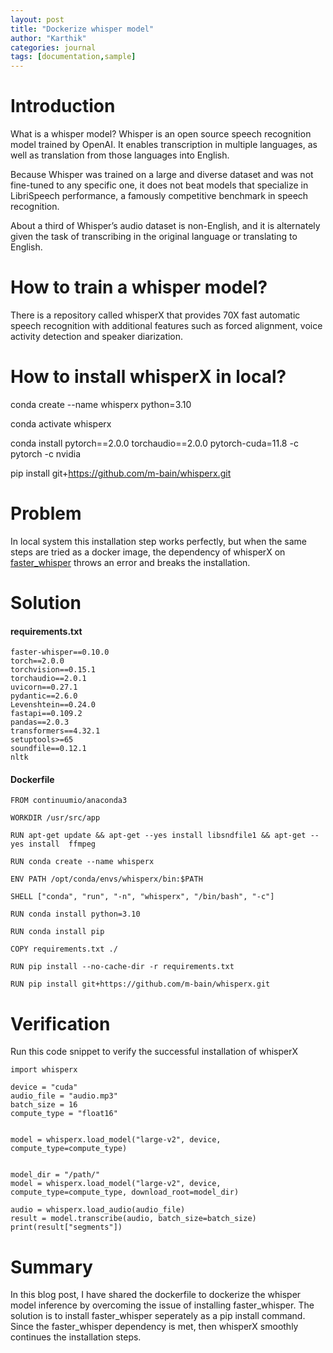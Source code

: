```yaml
---
layout: post
title: "Dockerize whisper model"
author: "Karthik"
categories: journal
tags: [documentation,sample]
---
```




# Introduction
What is a whisper model?
Whisper is an open source speech recognition model trained by OpenAI. It enables transcription in multiple languages, as well as translation from those languages into English. 

Because Whisper was trained on a large and diverse dataset and was not fine-tuned to any specific one, it does not beat models that specialize in LibriSpeech performance, a famously competitive benchmark in speech recognition.

About a third of Whisper’s audio dataset is non-English, and it is alternately given the task of transcribing in the original language or translating to English. 

# How to train a whisper model?
There is a repository called whisperX that provides 70X fast automatic speech recognition with additional features such as forced alignment, voice activity detection and speaker diarization.  

# How to install whisperX in local?

conda create --name whisperx python=3.10

conda activate whisperx

conda install pytorch==2.0.0 torchaudio==2.0.0 pytorch-cuda=11.8 -c pytorch -c nvidia

pip install git+https://github.com/m-bain/whisperx.git

# Problem

In local system this installation step works perfectly, but when the same steps are tried as a docker image, the dependency of whisperX on [faster_whisper](https://github.com/SYSTRAN/faster-whisper) throws an error and breaks the installation.  



# Solution
#### requirements.txt

```
faster-whisper==0.10.0
torch==2.0.0 
torchvision==0.15.1 
torchaudio==2.0.1
uvicorn==0.27.1
pydantic==2.6.0
Levenshtein==0.24.0
fastapi==0.109.2
pandas==2.0.3
transformers==4.32.1
setuptools>=65
soundfile==0.12.1
nltk
```

#### Dockerfile

```
FROM continuumio/anaconda3

WORKDIR /usr/src/app

RUN apt-get update && apt-get --yes install libsndfile1 && apt-get --yes install  ffmpeg

RUN conda create --name whisperx

ENV PATH /opt/conda/envs/whisperx/bin:$PATH

SHELL ["conda", "run", "-n", "whisperx", "/bin/bash", "-c"]

RUN conda install python=3.10

RUN conda install pip

COPY requirements.txt ./

RUN pip install --no-cache-dir -r requirements.txt

RUN pip install git+https://github.com/m-bain/whisperx.git
```



# Verification

Run this code snippet to verify the successful installation of whisperX

```
import whisperx

device = "cuda" 
audio_file = "audio.mp3"
batch_size = 16 
compute_type = "float16" 


model = whisperx.load_model("large-v2", device, compute_type=compute_type)


model_dir = "/path/"
model = whisperx.load_model("large-v2", device, compute_type=compute_type, download_root=model_dir)

audio = whisperx.load_audio(audio_file)
result = model.transcribe(audio, batch_size=batch_size)
print(result["segments"])

```


# Summary
In this blog post, I have shared the dockerfile to dockerize the whisper model inference by overcoming the issue of installing faster_whisper.  The solution is to install faster_whisper seperately as a pip install command. Since the faster_whisper dependency is met, then whisperX smoothly continues the installation steps. 
